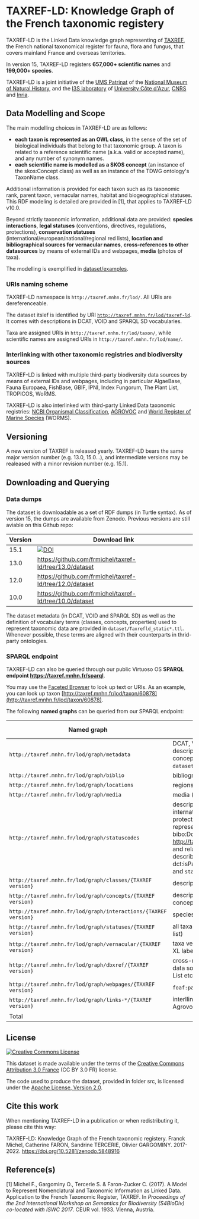   # TAXREF-LD: Knowledge Graph of the French taxonomic registery

TAXREF-LD is the Linked Data knowledge graph representing of [TAXREF](https://inpn.mnhn.fr/programme/referentiel-taxonomique-taxref?lg=en), the French national taxonomical register for fauna, flora and fungus, that covers mainland France and overseas territories.

In version 15, TAXREF-LD registers **657,000+ scientific names** and **199,000+ species**.

TAXREF-LD is a joint initiative of the [UMS Patrinat](http://www.patrinat.fr/) of the [National Museum of Natural History](http://www.mnhn.fr/), and the [I3S laboratory](http://www.i3s.unice.fr/) of [University Côte d'Azur](https://univ-cotedazur.fr), [CNRS](https://www.cnrs.fr) and [Inria](https://www.inria.fr).


## Data Modelling and Scope

The main modelling choices in TAXREF-LD are as follows:
- **each taxon is represented as an OWL class**, in the sense of the set of biological individuals that belong to that taxonomic group. A taxon is related to a reference scientific name (a.k.a. valid or accepted name), and any number of synonym names.
- **each scientific name is modelled as a SKOS concept** (an instance of the skos:Concept class) as well as an instance of the TDWG ontology's TaxonName class.

Additional information is provided for each taxon such as its taxonomic rank, parent taxon, vernacular names, habitat and biogeographical statuses.
This RDF modeling is detailed are provided in [1], that applies to TAXREF-LD v10.0.

Beyond strictly taxonomic information, additional data are provided: **species interactions**, **legal statuses** (conventions, directives, regulations, protections), **conservation statuses** (international/european/national/regional red lists), **location and bibliographical sources for vernacular names**, **cross-references to other datasources** by means of external IDs and webpages, **media** (photos of taxa).

The modelling is exemplified in [dataset/examples](dataset/examples).

### URIs naming scheme

TAXREF-LD namespace is `http://taxref.mnhn.fr/lod/`. All URIs are dereferenceable.

The dataset itslef is identified by URI [`http://taxref.mnhn.fr/lod/taxref-ld`](http://taxref.mnhn.fr/lod/taxref-ld). It comes with  descriptions in DCAT, VOID and SPARQL SD vocabularies.

Taxa are assigned URIs in `http://taxref.mnhn.fr/lod/taxon/`, while scientific names are assigned URIs in `http://taxref.mnhn.fr/lod/name/`.


### Interlinking with other taxonomic registries and biodiversity sources

TAXREF-LD is linked with multiple third-party biodiversity data sources by means of external IDs and webpages, including in particular AlgaeBase, Fauna Europaea, FishBase, GBIF, IPNI, Index Fungorum, The Plant List, TROPICOS, WoRMS.

TAXREF-LD is also interlinked with third-party Linked Data taxonomic registries: [NCBI Organismal Classification](http://bioportal.bioontology.org/ontologies/NCBITAXON), [AGROVOC](http://aims.fao.org/agrovoc) and [World Register of Marine Species](http://www.marinespecies.org) (WORMS).


## Versioning

A new version of TAXREF is released yearly. TAXREF-LD bears the same major version number (e.g. 13.0, 15.0...), and intermediate versions may be realeased with a minor revision number (e.g. 15.1).

## Downloading and Querying

### Data dumps

The dataset is downloadable as a set of RDF dumps (in Turtle syntax). As of version 15, the dumps are available from Zenodo.
Previous versions are still aviable on this Github repo:

| Version  | Download link |
| ----  | ---- |
| 15.1 | [![DOI](https://zenodo.org/badge/DOI/10.5281/zenodo.5876775.svg)](https://doi.org/10.5281/zenodo.5876775) |
| 13.0 | https://github.com/frmichel/taxref-ld/tree/13.0/dataset |
| 12.0 | https://github.com/frmichel/taxref-ld/tree/12.0/dataset |
| 10.0 | https://github.com/frmichel/taxref-ld/tree/10.0/dataset |


The dataset metadata (in DCAT, VOID and SPARQL SD) as well as the definition of vocabulary terms (classes, concepts, properties) used to represent taxonomic data are provided in `dataset/Taxrefld_static*.ttl`. Whenever possible, these terms are aligned with their counterparts in thrid-party ontologies.


### SPARQL endpoint

TAXREF-LD can also be queried through our public Virtuoso OS **SPARQL endpoint https://taxref.mnhn.fr/sparql**.

You may use the [Faceted Browser](http://taxref.i3s.unice.fr/fct/) to look up text or URIs.
As an example, you can look up taxon [http://taxref.mnhn.fr/lod/taxon/60878](http://taxref.mnhn.fr/lod/taxon/60878).

The following **named graphs** can be queried from our SPARQL endpoint:

| Named graph    | Description | No. RDF triples |
| -------------  | ---- | ----: |
| `http://taxref.mnhn.fr/lod/graph/metadata` | DCAT, VOID and SPARQL SD dataset descriptions + definition of various classes, concepts, properties (content of files `dataset/Taxrefld_static*.ttl`) |1,469|
| `http://taxref.mnhn.fr/lod/graph/biblio` | bibliographic resources |408,737|
| `http://taxref.mnhn.fr/lod/graph/locations` | regions, departements, territories etc. |320,599|
| `http://taxref.mnhn.fr/lod/graph/media` | media (photos) linked to taxa |690,508|
| `http://taxref.mnhn.fr/lod/graph/statuscodes` | description of the status values of types international convention, european directive, protection and regulation. These are represented as instances of the class bibo:DocumentPart (e.g. http://taxref.mnhn.fr/lod/status/BONN/IBOAC) and related to the bibliographic source describing the document with property dct:isPartOf (content of files `statusCodes.ttl` and `statusBiblio.ttl`) |1,804|
| `http://taxref.mnhn.fr/lod/graph/classes/{TAXREF version}` | description of taxa as OWL classes |4,300,619|
| `http://taxref.mnhn.fr/lod/graph/concepts/{TAXREF version}` | description of scientific names as SKOS concepts |7,739,313|
| `http://taxref.mnhn.fr/lod/graph/interactions/{TAXREF version}` | species interactions |303,025|
| `http://taxref.mnhn.fr/lod/graph/statuses/{TAXREF version}` | all taxa statuses (legal, biogeographical, red list) |7,846,358|
| `http://taxref.mnhn.fr/lod/graph/vernacular/{TAXREF version}` | taxa vernacular names (direct and as SKOS-XL labels) |518,708|
| `http://taxref.mnhn.fr/lod/graph/dbxref/{TAXREF version}` | cross-references to identifiers of third-party data sources such as GBIF, WoRMS, the Plant List etc. |10,330,904|
| `http://taxref.mnhn.fr/lod/graph/webpages/{TAXREF version}` | `foaf:page` links to webpages |2,567,841|
| `http://taxref.mnhn.fr/lod/graph/links-*/{TAXREF version}` | interllinking to equivalent URIs from NCBI, Agrovoc, WoRMS |250,249|
| Total | | 35,280,107 |

## License

<a rel="license" href="http://creativecommons.org/licenses/by/3.0/fr/"><img alt="Creative Commons License" style="border-width:0" src="https://i.creativecommons.org/l/by/3.0/fr/88x31.png" /></a><br />

This dataset is made available under the terms of the [Creative Commons Attribution 3.0 France](https://creativecommons.org/licenses/by/3.0/fr/) (CC BY 3.0 FR) license.

The code used to produce the dataset, provided in folder src, is licensed under the [Apache License, Version 2.0](http://www.apache.org/licenses/LICENSE-2.0).


## Cite this work

When mentioning TAXREF-LD in a publication or when redistributing it, please cite this way:

TAXREF-LD: Knowledge Graph of the French taxonomic registery. Franck Michel, Catherine FARON, Sandrine TERCERIE, Olivier GARGOMINY. 2017-2022. https://doi.org/10.5281/zenodo.5848916


## Reference(s)

[1] Michel F., Gargominy O., Tercerie S. & Faron-Zucker C. (2017). A Model to Represent Nomenclatural and Taxonomic Information as Linked Data. Application to the French Taxonomic Register, TAXREF. In _Proceedings of the 2nd International Workshop on Semantics for Biodiversity (S4BioDiv) co-located with ISWC 2017_. CEUR vol. 1933. Vienna, Austria.
